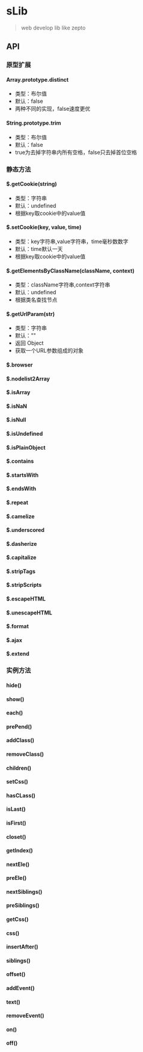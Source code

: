 # sLib

> web develop lib like zepto

## API

### 原型扩展

#### Array.prototype.distinct
- 类型：布尔值
- 默认：false
- 两种不同的实现，false速度更优

#### String.prototype.trim
- 类型：布尔值
- 默认：false
- true为去掉字符串内所有空格，false只去掉首位空格

### 静态方法

#### $.getCookie(string)
- 类型：字符串
- 默认：undefined
- 根据key取cookie中的value值

#### $.setCookie(key, value, time)
- 类型：key字符串,value字符串，time毫秒数数字
- 默认：time默认一天
- 根据key取cookie中的value值

#### $.getElementsByClassName(className, context)
- 类型：className字符串,context字符串
- 默认：undefined
- 根据类名查找节点
#### $.getUrlParam(str)
- 类型：字符串
- 默认：""
- 返回 Object
- 获取一个URL参数组成的对象
#### $.browser

#### $.nodelist2Array

#### $.isArray

#### $.isNaN

#### $.isNull

#### $.isUndefined

#### $.isPlainObject

#### $.contains

#### $.startsWith

#### $.endsWith

#### $.repeat

#### $.camelize

#### $.underscored

#### $.dasherize

#### $.capitalize

#### $.stripTags

#### $.stripScripts

#### $.escapeHTML

#### $.unescapeHTML

#### $.format

#### $.ajax

#### $.extend

### 实例方法

#### hide()

#### show()

#### each()

#### prePend()

#### addClass()

#### removeClass()

#### children()

#### setCss()

#### hasCLass()

#### isLast()

#### isFirst()

#### closet()

#### getIndex()

#### nextEle()

#### preEle()

#### nextSiblings()

#### preSiblings()

#### getCss()

#### css()

#### insertAfter()

#### siblings()

#### offset()

#### addEvent()

#### text()

#### removeEvent()

#### on()

#### off()

